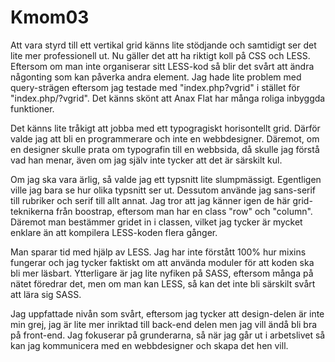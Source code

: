 Kmom03
===============================

Att vara styrd till ett vertikal grid känns lite stödjande och samtidigt ser det lite mer professionell ut. Nu gäller det att ha riktigt koll på CSS och LESS. Eftersom om man inte organiserar sitt LESS-kod så blir det svårt att ändra någonting som kan påverka andra element. Jag hade lite problem med query-strägen eftersom jag testade med "index.php?vgrid" i stället för "index.php/?vgrid". Det känns skönt att Anax Flat har många roliga inbyggda funktioner.

Det känns lite tråkigt att jobba med ett typogragiskt horisontellt grid. Därför valde jag att bli en programmerare och inte en webbdesigner. Däremot, om en designer skulle prata om typografin till en webbsida, då skulle jag förstå vad han menar, även om jag själv inte tycker att det är särskilt kul.

Om jag ska vara ärlig, så valde jag ett typsnitt lite slumpmässigt. Egentligen ville jag bara se hur olika typsnitt ser ut. Dessutom använde jag sans-serif till rubriker och serif till allt annat. Jag tror att jag känner igen de här grid-teknikerna från boostrap, eftersom man har en class "row" och "column". Däremot man bestämmer gridet in i classen, vilket jag tycker är mycket enklare än att kompilera LESS-koden flera gånger.

Man sparar tid med hjälp av LESS. Jag har inte förstått 100% hur mixins fungerar och jag tycker faktiskt om att använda moduler för att koden ska bli mer läsbart. Ytterligare är jag lite nyfiken på SASS, eftersom många på nätet föredrar det, men om man kan LESS, så kan det inte bli särskilt svårt att lära sig SASS.

Jag uppfattade nivån som svårt, eftersom jag tycker att design-delen är inte min grej, jag är lite mer inriktad till back-end delen men jag vill ändå bli bra på front-end. Jag fokuserar på grunderarna, så när jag går ut i arbetslivet så kan jag kommunicera med en webbdesigner och skapa det hen vill.
